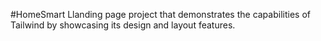 #HomeSmart
Llanding page project that demonstrates the capabilities of Tailwind by showcasing its design and layout features.

